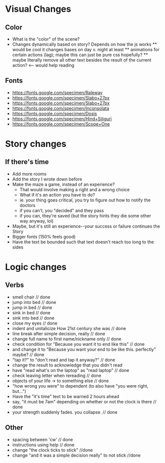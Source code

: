 # Visual Changes
## Color
* What is the "color" of the scene?
* Changes dynamically based on story? Depends on how the js works
** would be cool it changes bases on day v. night at least
** animations for certain actions (lag); maybe this can just be pure css hopefully?
** maybe literally remove all other text besides the result of the current action? <-- would help reading
## Fonts
* https://fonts.google.com/specimen/Raleway
* https://fonts.google.com/specimen/Slabo+27px
* https://fonts.google.com/specimen/Slabo+27px
* https://fonts.google.com/specimen/Inconsolata
* https://fonts.google.com/specimen/Dosis
* https://fonts.google.com/specimen/Hind+Siliguri
* https://fonts.google.com/specimen/Scope+One
# Story changes
## If there's time
* Add more rooms
* Add the story I wrote down before
* Make the maze a game, instead of an experience?
    - That would involve making a right and a wrong choice
    - What if it's an action you have to do?
    - ie. your thing goes critical, you try to figure out how to notify the doctors
    - if you can't, you "decided" and they pass
    - if you can, they're saved (but the story hints they die some other way anyway, lol)
* Maybe, but it's still an experience--your success or failure continues the Story
* Bigger fonts (150% feels good)
* Have the text be bounded such that text doesn't reach too long to the sides
# Logic changes
## Verbs
* smell chair       // done
* jump into bed     // done
* jump in bed       // done
* sink in bed       // done
* sink into bed     // done
* close my eyes     // done
* indent and unitalicize How 21st century she was   // done
* line break after simple decision, really  // done
* change full name to first name/nickname only  // done
* check condition for "Because you want it to end like this"  // done
* and change it to "Because you want your end to be like this. perfectly" maybe?  // done
* "tap it?" to "don't read and tap it anyway?"  // done
* change the result to acknowledge that you didn't read
* have "read what's on the laptop" as "read laptop" // done
* check leaving letter when rereading // done
* objects of your life -> to something else // done
* "how wrong you were" to dependent (to also have "you were right, but...")
* Have the "it's time" text to be warned 2 hours ahead
* say, "it must be 7am" depending on whether or not the clock is there  // done
* your strength suddenly fades. you collapse. // done
## Other
* spacing between 'cw'  // done
* instructions using help  // done
* change "the clock ticks to stick" //done
* change "and it was a simple decision really" to not stick  //done
